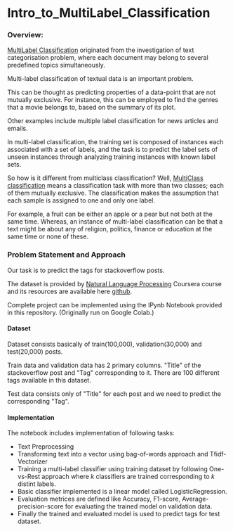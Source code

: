 # Intro_to_MultiLabel_Classification

### Overview: 

[MultiLabel Classification](https://en.wikipedia.org/wiki/Multi-label_classification) originated from the investigation of text categorisation problem, where each document may belong to several predefined topics simultaneously.

Multi-label classification of textual data is an important problem. 

This can be thought as predicting properties of a data-point that are not mutually exclusive. For instance, this can be employed to find the genres that a movie belongs to, based on the summary of its plot.

Other examples include multiple label classification for news articles and emails.

In multi-label classification, the training set is composed of instances each associated with a set of labels, and the task is to predict the label sets of unseen instances through analyzing training instances with known label sets.

So how is it different from multiclass classification? Well, [MultiClass classification](https://en.wikipedia.org/wiki/Multiclass_classification) means a classification task with more than two classes; each of them mutually exclusive. The classification makes the assumption that each sample is assigned to one and only one label.

For example, a fruit can be either an apple or a pear but not both at the same time. Whereas, an instance of multi-label classification can be that a text might be about any of religion, politics, finance or education at the same time or none of these.

### Problem Statement and Approach


Our task is to predict the tags for stackoverflow posts. 

The dataset is provided by [Natural Language Processing](https://www.coursera.org/learn/language-processing) Coursera course and its resources are available here [github](https://github.com/hse-aml/natural-language-processing). 

Complete project can be implemented using the IPynb Notebook provided in this repository. (Originally run on Google Colab.)

#### Dataset

Dataset consists basically of train(100,000), validation(30,000) and test(20,000) posts. 

Train data and validation data has 2 primary columns. "Title" of the stackoverflow post and "Tag" corresponding to it. There are 100 different tags available in this dataset. 

Test data consists only of "Title" for each post and we need to predict the corresponding "Tag".

#### Implementation

The notebook includes implementation of following tasks:

* Text Preprocessing
* Transforming text into a vector using bag-of-words approach and Tfidf-Vectorizer
* Training a multi-label classifier using training dataset by following One-vs-Rest approach where *k* classifiers are trained corresponding to *k* distint labels.
* Basic classifier implemented is a linear model called LogisticRegression.
* Evaluation metrices are defined like Accuracy, F1-score, Average-precision-score for evaluating the trained model on validation data.
* Finally the trained and evaluated model is used to predict tags for test dataset.






